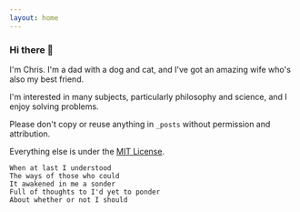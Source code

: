 ```yaml
---
layout: home
---
```



### Hi there 👋

I'm Chris. I'm a dad with a dog and cat, and I've got an amazing wife who's also my best friend.

I'm interested in many subjects, particularly philosophy and science, and I enjoy solving problems.

Please don't copy or reuse anything in `_posts` without permission and attribution.

Everything else is under the [MIT License](https://opensource.org/license/mit).


```
When at last I understood 
The ways of those who could
It awakened in me a sonder
Full of thoughts to I'd yet to ponder
About whether or not I should
```